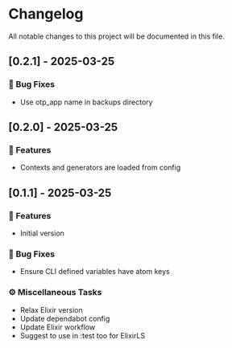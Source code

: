 # Changelog

All notable changes to this project will be documented in this file.

## [0.2.1] - 2025-03-25

### 🐛 Bug Fixes

- Use otp_app name in backups directory

## [0.2.0] - 2025-03-25

### 🚀 Features

- Contexts and generators are loaded from config

## [0.1.1] - 2025-03-25

### 🚀 Features

- Initial version

### 🐛 Bug Fixes

- Ensure CLI defined variables have atom keys

### ⚙️ Miscellaneous Tasks

- Relax Elixir version
- Update dependabot config
- Update Elixir workflow
- Suggest to use in :test too for ElixirLS

<!-- generated by git-cliff -->
